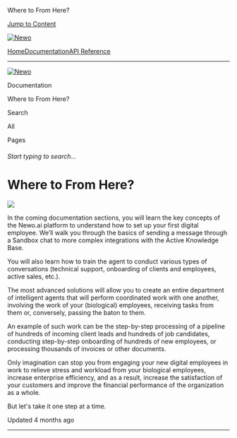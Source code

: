 Where to From Here?

[Jump to Content](#content)

[![Newo](https://files.readme.io/895bdeef8322f081f6d0f4507a17e414930dfddfddf1de452f458dc00698ca84-small-svgviewer-png-output_9.png)](/)

[Home](/)[Documentation](index.md)[API Reference](/reference)

* * *

[![Newo](https://files.readme.io/895bdeef8322f081f6d0f4507a17e414930dfddfddf1de452f458dc00698ca84-small-svgviewer-png-output_9.png)](/)

Documentation

Where to From Here?

Search

All

Pages

###### Start typing to search…

# Where to From Here?

![](https://files.readme.io/71a4321-_5b752c6a-33a8-4033-a9cd-0c6495355cc5.jpeg)

In the coming documentation sections, you will learn the key concepts of the Newo.ai platform to understand how to set up your first digital employee. We’ll walk you through the basics of sending a message through a Sandbox chat to more complex integrations with the Active Knowledge Base.

You will also learn how to train the agent to conduct various types of conversations (technical support, onboarding of clients and employees, active sales, etc.).

The most advanced solutions will allow you to create an entire department of intelligent agents that will perform coordinated work with one another, involving the work of your (biological) employees, receiving tasks from them or, conversely, passing the baton to them.

An example of such work can be the step-by-step processing of a pipeline of hundreds of incoming client leads and hundreds of job candidates, conducting step-by-step onboarding of hundreds of new employees, or processing thousands of invoices or other documents.

Only imagination can stop you from engaging your new digital employees in work to relieve stress and workload from your biological employees, increase enterprise efficiency, and as a result, increase the satisfaction of your customers and improve the financial performance of the organization as a whole.

But let's take it one step at a time.

Updated 4 months ago

* * *
